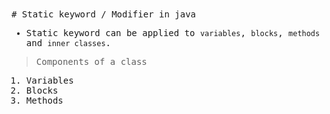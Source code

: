 <span style="font-family: 'Fira Code', 'monospace';">
# Static keyword / Modifier in java

- Static keyword can be applied to `variables`, `blocks`, `methods` and `inner classes`.

> Components of a class
1. Variables
2. Blocks
3. Methods
</span>
